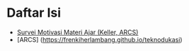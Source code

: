 # Daftar Isi 
- [Survei Motivasi Materi Ajar (Keller,
   ARCS)](https://frenkiherlambang.github.io/teknodukasi/instructional-material-motivation-survey)
- [ARCS] (https://frenkiherlambang.github.io/teknodukasi)
